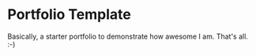# Portfolio Template
Basically, a starter portfolio to demonstrate how awesome I am.  That's all.  :-)
